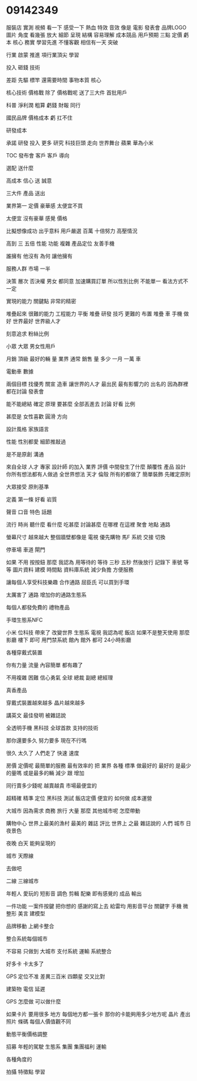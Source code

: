 # 09142349
服裝店
實測 視頻 看一下
感受一下
熱血 特效 音效 像是 電影 發表會 品牌LOGO
圖片 角度 看幾張 放大 細節 呈現 結構 容易理解
成本競品 用戶預期 三點
定價
虧本
核心 務實 學習先進
不懂客觀
相信有一天
突破


行業 啟蒙 推進
 項行業頂尖 學習

 投入 砸錢 技術

 差距
 先驅 標竿
 還需要時間
 事物本質 核心

 
核心技術
價格戰 除了 價格戰呢
送了三大件 首批用戶

科普
淨利潤 粗算
虧錢
財報
同行

國民品牌
價格成本 虧 扛不住

研發成本

承諾
研發
投入 更多
研究 科技巨頭 走向
世界舞台
蘋果 華為小米


TOC 發布會 客戶
 客戶 導向
 
選配 送什麼

高成本
信心 
送 誠意

三大件 產品
送出

業界第一 定價
豪華感
太便宜不買

太便宜 沒有豪華
感覺 價格


比擬想像成功 出乎意料
用戶嚴選 百萬 十倍努力 高壓情況

高到 三 五倍
性能 功能 複雜 產品定位
友善手機

誰擁有 他沒有 為何 讓他擁有


服務人群 市場 一半 

決策 層次 否決權 男女 都同意 加速購買訂單
所以性別比例 不能單一
看法方式不一定


實現的能力
關鍵點
非常的精密 

堆疊起來
很難的能力
工程能力
平衡
堆疊 研發 技巧
更難的
布置 堆疊
車 手機
做好
世界最好 世界級人才

刻意追求
粉絲比例

小眾 大眾 男女性用戶

月銷 頂級 最好的輛
量
業界 通常 銷售 量
多少 一月 一萬 車

電動車
數據

兩個目標
 找優秀
 關宣 造車
 讓世界的人才
 最出民 最有影響力的 出名的
 因為群裡 都在討論 發表會


能不能總結 確定 原理 
要甚麼
全部丟進去 討論
好看 比例

甚麼是 女性喜歡
圓滑 方向

設計風格 家族語言

性能 性別都愛
細節推敲過

是不是原創
溝通

 來自全球 人才 專家 設計師 的加入
 業界 評價
 中間發生了什麼
 顛覆性 產品 設計
你所有想法都有人做過
全世界想法 天才
倫殼
所有的都做了
簡單裝飾
先確定原則

 大眾接受 原則基準
 
 
定義 第一條 好看 岩質 


聲音 口音 特色 話題

流行 時尚  聽什麼 看什麼 吃甚麼 討論甚麼
在哪裡 在這裡 聚會 地點
通路

螢幕尺寸 越來越大
整個牆壁都像是 電視
優先購物 馬F
系統 交接 切換 

停車場 車道 閘門

如果 不用 按按鈕 那麼 我認為 用等待的 等待 三秒 五秒 然後放行
記錄下 車號 等等 圖片資料 建模 時間點 資料庫系統
減少負擔
方便服務

讓每個人享受科技樂趣
合作通路
屈臣氏 可以買到手環

太厲害了
通路
 增加你的通路生態系

 每個人都發免費的 禮物產品
 

手環生態系NFC


小米 位科技 帶來了 改變世界
生態系
電視
我認為呢
飯店
如果不是整天使用 那麼影廳 樓下 即可
用門禁系統
館內 館外 都可
24小時影廳

各種穿戴式裝置


你有力量 流量
 內容簡單 都有趣了

 不用複雜 困難
 信心勇氣
 全球 總裁
 副總 
  總經理

  
真香產品

穿戴式裝置越來越多
晶片越來越多

講英文
最佳發明
被雜誌說


全透明手機
黑科技
全球首款 支持的技術

那你還要多久
努力要多
現在不行嗎

很久
太久了
人們走了
快速
速度


房價 定價呢
 最簡單的服務 最有效率的 把 業界 各種 標準
 做最好的 最好的 是最少的量嗎 或是最多的輛
 減少 跟 增加

 同行賣多少錢呢
 越賣越貴
 市場最便宜的
 
超精確 精準 定位
黑科技
測試 
飯店定價
便宜的
如何做
成本運營

大城市 因為需求 商務 旅行 大量
那麼 其他城市呢
怎麼帶動


購物中心
世界上最美的漁村
最美的
雜誌 評比 世界上 之最
雜誌說的
人們
城市 日 夜景色

夜晚 白天
能夠呈現的

城市 天際線 

去做吧

二線 三線城市

年輕人 愛玩的 短影音
調色 剪輯 配樂
 即有感覺的
 成品
 輸出

一件功能
一案件按鍵
把你想的 感謝的寫上去 給雷均
用影音平台 關鍵字
手機 微整形 美言
建模型

品牌移動 上網卡整合

整合系統每個城市

不容易
只做到 大城市 支付系統 運輸
系統整合

好多卡
卡太多了

GPS
定位不准
差異三百米 四顆星 交叉比對

建築物 電信
延遲

GPS 怎麼做
可以做什麼

如果卡片 要用很多 地方 每個地方都一張卡
那你的卡能夠用多少地方呢
晶片 產出 照片
條碼
每個人價值觀不同

動態平衡價格調整

招募 年輕的駕駛 生態系 集團
集團福利
運輸

各種角度的

拍攝
特徵點 
學習
